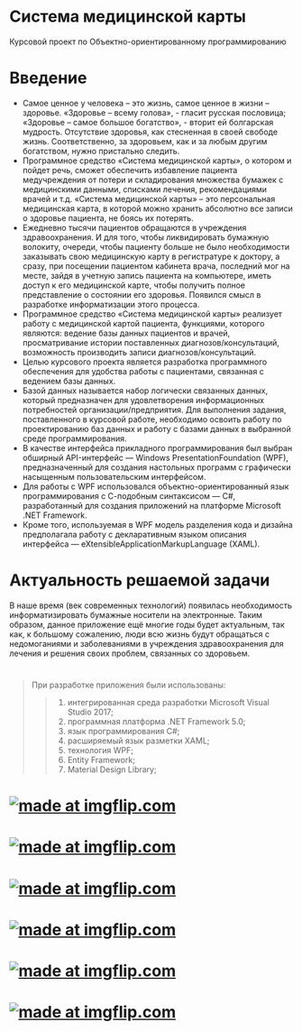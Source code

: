 # Система медицинской карты
Курсовой проект по Объектно-ориентированному программированию

# Введение
 - 	Самое ценное у человека – это жизнь, самое ценное в жизни – здоровье. «Здоровье – всему голова», - гласит русская пословица; «Здоровье – самое большое богатство», - вторит ей болгарская мудрость. Отсутствие здоровья, как стесненная в своей свободе жизнь. Соответственно, за здоровьем, как и за любым другим богатством, нужно пристально следить.
 - 	 Программное средство «Система медицинской карты», о котором и пойдет речь, сможет обеспечить избавление пациента медучреждения от потери и складирования множества бумажек с медицинскими данными, списками лечения, рекомендациями врачей и т.д.
«Система медицинской карты» – это персональная медицинская карта, в которой можно хранить абсолютно все записи о здоровье пациента, не боясь их потерять.
 - 	Ежедневно тысячи пациентов обращаются в учреждения здравоохранения. И для того, чтобы ликвидировать бумажную волокиту, очереди,  чтобы пациенту больше не было необходимости заказывать свою  медицинскую карту в регистратуре к доктору, а  сразу, при посещении пациентом кабинета врача, последний мог на месте, зайдя в учетную запись пациента на компьютере,  иметь доступ к его медицинской карте, чтобы получить полное представление о состоянии его здоровья. Появился смысл в разработке информатизации этого процесса.
 - 	Программное средство «Система медицинской карты» реализует работу с медицинской картой пациента, функциями, которого являются: ведение базы данных пациентов и врачей, просматривание истории поставленных диагнозов/консультаций, возможность производить записи диагнозов/консультаций. 
 - 	Целью курсового проекта является разработка программного обеспечения для удобства работы с пациентами, связанная с ведением базы данных.
 - 	Базой данных называется набор логически связанных данных, который предназначен для удовлетворения информационных потребностей организации/предприятия. Для выполнения задания, поставленного в курсовой работе, необходимо освоить работу по проектированию баз данных и работу с базами данных в выбранной среде программирования.
 - 	В качестве интерфейса прикладного программирования был выбран обширный API-интерфейс — Windows PresentationFoundation (WPF), предназначенный для создания настольных программ с графически насыщенным пользовательским интерфейсом. 
 - 	Для работы с WPF использовался объектно-ориентированный язык программирования с С-подобным синтаксисом — С#, разработанный для создания приложений на платформе Microsoft .NET Framework. 
 - 	Кроме того, используемая в WPF модель разделения кода и дизайна предполагала работу с декларативным языком описания интерфейса — eXtensibleApplicationMarkupLanguage (XAML). 

#

# Актуальность решаемой задачи
В наше время (век современных технологий) появилась необходимость информатизировать бумажные носители на электронные.
	Таким образом, данное приложение ещё многие годы будет актуальным, так как, к большому сожалению, люди всю жизнь будут обращаться с недомоганиями и заболеваниями в учреждения здравоохранения для лечения и решения своих проблем, связанных со здоровьем.

#
> При разработке приложения были использованы:
>> 1.  интегрированная среда разработки Microsoft Visual Studio 2017;
>> 2.  программная платформа .NET Framework 5.0;
>> 3.  язык программирования C#;
>> 4. расширяемый язык разметки XAML;
>> 5. технология WPF;
>> 6. Entity Framework;
>> 7.  Material Design Library;
#
# <a href="https://imgflip.com/gif/2axs1u"><img src="https://i.imgflip.com/2axs1u.gif" title="made at imgflip.com"/></a>
# <a href="https://imgflip.com/gif/2axsg6"><img src="https://i.imgflip.com/2axsg6.gif" title="made at imgflip.com"/></a>
# <a href="https://imgflip.com/gif/2axsmh"><img src="https://i.imgflip.com/2axsmh.gif" title="made at imgflip.com"/></a>
# <a href="https://imgflip.com/gif/2axsru"><img src="https://i.imgflip.com/2axsru.gif" title="made at imgflip.com"/></a>
# <a href="https://imgflip.com/gif/2axsuq"><img src="https://i.imgflip.com/2axsuq.gif" title="made at imgflip.com"/></a>
# <a href="https://imgflip.com/gif/2axsxk"><img src="https://i.imgflip.com/2axsxk.gif" title="made at imgflip.com"/></a>
